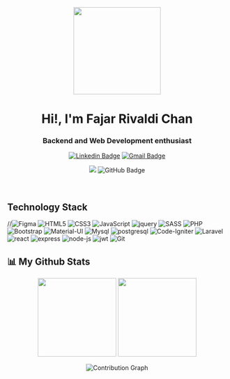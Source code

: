 <div align="center">
<a href="#"><img src="https://user-images.githubusercontent.com/5713670/87202985-820dcb80-c2b6-11ea-9f56-7ec461c497c3.gif" width="200"/></a>

<h1 align="center">Hi!, I'm Fajar Rivaldi Chan</h1>
<h3 align="center">Backend and Web Development enthusiast</h3>


[![Linkedin Badge](https://img.shields.io/badge/-Fajar-blue?style=flat-square&logo=Linkedin&logoColor=white&link=https://www.linkedin.com/in/fajar-rivaldi-chan/)](https://www.linkedin.com/in/fajar-rivaldi-chan/)
[![Gmail Badge](https://img.shields.io/badge/-fajarrivaldi2015@gmail.com-c14438?style=flat-square&logo=Gmail&logoColor=white&link=mailto:fajarrivaldi2015@gmail.com)](mailto:fajarrivaldi2015@gmail.com)


<img src="https://komarev.com/ghpvc/?username=fajar-dev">
<img src="https://img.shields.io/github/followers/fajar-dev?label=Followers&style=social" alt="GitHub Badge">
</div>


<br>
<br>

<h2>Technology Stack</h2>

//![Figma](https://img.shields.io/badge/figma-%23F24E1E.svg?style=for-the-badge&logo=figma&logoColor=white)
![HTML5](https://img.shields.io/badge/HTML-239120?style=for-the-badge&logo=html5&logoColor=white)
![CSS3](https://img.shields.io/badge/CSS-239120?&style=for-the-badge&logo=css3&logoColor=white)
![JavaScript](https://img.shields.io/badge/JavaScript-F7DF1E?style=for-the-badge&logo=javascript&logoColor=black)
![jquery](https://img.shields.io/badge/jQuery-0769AD?style=for-the-badge&logo=jquery&logoColor=white)
![SASS](https://img.shields.io/badge/Sass-CC6699?style=for-the-badge&logo=sass&logoColor=white)
![PHP](https://img.shields.io/badge/PHP-777BB4?style=for-the-badge&logo=php&logoColor=white)
![Bootstrap](https://img.shields.io/badge/Bootstrap-563D7C?style=for-the-badge&logo=bootstrap&logoColor=white)
 ![Material-UI](https://img.shields.io/badge/Material--UI-0081CB?style=for-the-badge&logo=material-ui&logoColor=white)
 ![Mysql](https://img.shields.io/badge/MySQL-00000F?style=for-the-badge&logo=mysql&logoColor=white)
 ![postgresql](https://img.shields.io/badge/PostgreSQL-316192?style=for-the-badge&logo=postgresql&logoColor=white)
 ![Code-Igniter](https://img.shields.io/badge/CodeIgniter-%23EF4223.svg?style=for-the-badge&logo=codeIgniter&logoColor=white)
 ![Laravel](https://img.shields.io/badge/Laravel-FF2D20?style=for-the-badge&logo=laravel&logoColor=white)
 ![react](https://img.shields.io/badge/React-20232A?style=for-the-badge&logo=react&logoColor=61DAFB)
 ![express](https://img.shields.io/badge/Express.js-404D59?style=for-the-badge)
 ![node-js](https://img.shields.io/badge/Node.js-43853D?style=for-the-badge&logo=node.js&logoColor=white)
 ![jwt](https://img.shields.io/badge/json%20web%20tokens-323330?style=for-the-badge&logo=json-web-tokens&logoColor=pink)
 ![Git](https://img.shields.io/badge/git-%23F05033.svg?style=for-the-badge&logo=git&logoColor=white)

## 📊 My Github Stats

<p align="center">
  <img height="180em" src="https://github-readme-stats-eight-theta.vercel.app/api?username=fajar-dev&show_icons=true&theme=algolia&include_all_commits=true&count_private=true"/>
  <img height="180em" src="https://github-readme-stats-eight-theta.vercel.app/api/top-langs/?username=fajar-dev&layout=compact&langs_count=8&theme=algolia"/>
</p>

<p align="center">
 <img src="https://activity-graph.herokuapp.com/graph?username=fajar-dev&theme=react-dark&bg_color=20232a&hide_border=true" alt="Contribution Graph">
</p>




